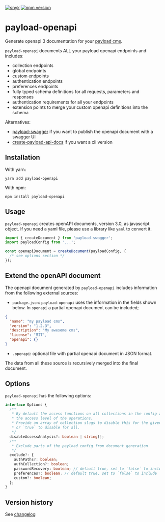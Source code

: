 [![snyk](https://snyk.io/test/github/teunmooij/payload-tools/badge.svg)](https://snyk.io/test/github/teunmooij/payload-tools)
[![npm version](https://badge.fury.io/js/payload-openapi.svg)](https://badge.fury.io/js/payload-openapi)

# payload-openapi

Generate openapi 3 documentation for your [payload cms](https://payloadcms.com).

`payload-openapi` documents ALL your payload openapi endpoints and includes:

- collection endpoints
- global endpoints
- custom endpoints
- authentication endpoints
- preferences endpoints
- fully typed schema definitions for all requests, parameters and responses
- authentication requirements for all your endpoints
- extension points to merge your custom openapi definitions into the schema

Alternatives:

- [payload-swagger](https://www.npmjs.com/package/payload-swagger) if you want to publish the openapi document with a swagger UI
- [create-payload-api-docs](https://www.npmjs.com/package/create-payload-api-docs) if you want a cli version

## Installation

With yarn:

```shell
yarn add payload-openapi
```

With npm:

```shell
npm install payload-openapi
```

## Usage

`payload-openapi` creates openAPI documents, version 3.0, as javascript object. If you need a yaml file, please use a library like `yaml` to convert it.

```typescript
import { createDocument } from 'payload-swagger';
import payloadConfig from '...';

const openapiDocument = createDocument(payloadConfig, {
  /* see options section */
});
```

## Extend the openAPI document

The openapi document generated by `payload-openapi` includes information from the following external sources:

- `package.json`: `payload-openapi` uses the information in the fields shown below. In `openapi` a partial openapi document can be included;

```json
{
  "name": "my payload cms",
  "version": "1.2.3",
  "description": "My awesome cms",
  "license": "MIT",
  "openapi": {}
}
```

- `.openapi`: optional file with partial openapi document in JSON format.

The data from all these source is recursively merged into the final document.

## Options

`payload-openapi` has the following options:

```typescript
interface Options {
  /**
   * By default the access functions on all collections in the config are called to determine
   * the access level of the operations.
   * Provide an array of collection slugs to disable this for the given collections,
   * or `true` to disable for all.
   */
  disableAccessAnalysis?: boolean | string[];
  /**
   * Exclude parts of the payload config from document generation
   */
  exclude?: {
    authPaths?: boolean;
    authCollection?: boolean;
    passwordRecovery: boolean; // default true, set to `false` to include
    preferences?: boolean; // default true, set to `false` to include
    custom?: boolean;
  };
}
```

## Version history

See [changelog](./CHANGELOG.md)
